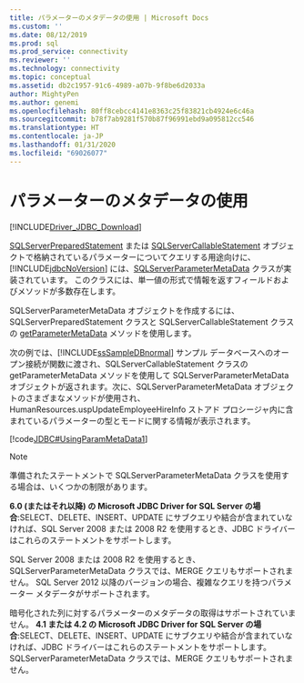 ```yaml
---
title: パラメーターのメタデータの使用 | Microsoft Docs
ms.custom: ''
ms.date: 08/12/2019
ms.prod: sql
ms.prod_service: connectivity
ms.reviewer: ''
ms.technology: connectivity
ms.topic: conceptual
ms.assetid: db2c1957-91c6-4989-a07b-9f8be6d2033a
author: MightyPen
ms.author: genemi
ms.openlocfilehash: 80ff8cebcc4141e8363c25f83821cb4924e6c46a
ms.sourcegitcommit: b78f7ab9281f570b87f96991ebd9a095812cc546
ms.translationtype: HT
ms.contentlocale: ja-JP
ms.lasthandoff: 01/31/2020
ms.locfileid: "69026077"
---
```

# <a name="using-parameter-metadata"></a>パラメーターのメタデータの使用

[!INCLUDE[Driver_JDBC_Download](../../includes/driver_jdbc_download.md)]

[SQLServerPreparedStatement](../../connect/jdbc/reference/sqlserverpreparedstatement-class.md) または [SQLServerCallableStatement](../../connect/jdbc/reference/sqlservercallablestatement-class.md) オブジェクトで格納されているパラメーターについてクエリする用途向けに、[!INCLUDE[jdbcNoVersion](../../includes/jdbcnoversion_md.md)] には、[SQLServerParameterMetaData](../../connect/jdbc/reference/sqlserverparametermetadata-class.md) クラスが実装されています。 このクラスには、単一値の形式で情報を返すフィールドおよびメソッドが多数存在します。

SQLServerParameterMetaData オブジェクトを作成するには、SQLServerPreparedStatement クラスと SQLServerCallableStatement クラスの [getParameterMetaData](../../connect/jdbc/reference/getparametermetadata-method-sqlserverpreparedstatement.md) メソッドを使用します。

次の例では、[!INCLUDE[ssSampleDBnormal](../../includes/sssampledbnormal_md.md)] サンプル データベースへのオープン接続が関数に渡され、SQLServerCallableStatement クラスの getParameterMetaData メソッドを使用して SQLServerParameterMetaData オブジェクトが返されます。次に、SQLServerParameterMetaData オブジェクトのさまざまなメソッドが使用され、HumanResources.uspUpdateEmployeeHireInfo ストアド プロシージャ内に含まれているパラメーターの型とモードに関する情報が表示されます。

[!code[JDBC#UsingParamMetaData1](../../connect/jdbc/codesnippet/Java/using-parameter-metadata_1.java)]  

> [!NOTE]  
> 準備されたステートメントで SQLServerParameterMetaData クラスを使用する場合は、いくつかの制限があります。
>
> **6.0 (またはそれ以降) の Microsoft JDBC Driver for SQL Server の場合**:SELECT、DELETE、INSERT、UPDATE にサブクエリや結合が含まれていなければ、SQL Server 2008 または 2008 R2 を使用するとき、JDBC ドライバーはこれらのステートメントをサポートします。

SQL Server 2008 または 2008 R2 を使用するとき、SQLServerParameterMetaData クラスでは、MERGE クエリもサポートされません。 SQL Server 2012 以降のバージョンの場合、複雑なクエリを持つパラメーター メタデータがサポートされます。

暗号化された列に対するパラメーターのメタデータの取得はサポートされていません。 **4.1 または 4.2 の Microsoft JDBC Driver for SQL Server の場合**:SELECT、DELETE、INSERT、UPDATE にサブクエリや結合が含まれていなければ、JDBC ドライバーはこれらのステートメントをサポートします。 SQLServerParameterMetaData クラスでは、MERGE クエリもサポートされません。
